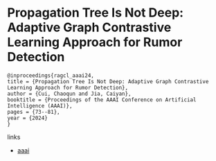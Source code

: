 # Propagation Tree Is Not Deep: Adaptive Graph Contrastive Learning Approach for Rumor Detection

```
@inproceedings{ragcl_aaai24,
title = {Propagation Tree Is Not Deep: Adaptive Graph Contrastive Learning Approach for Rumor Detection},
author = {Cui, Chaoqun and Jia, Caiyan},
booktitle = {Proceedings of the AAAI Conference on Artificial Intelligence (AAAI)},
pages = {73--81},
year = {2024}
}
```

links
- [aaai](https://ojs.aaai.org/index.php/AAAI/article/view/27757)

